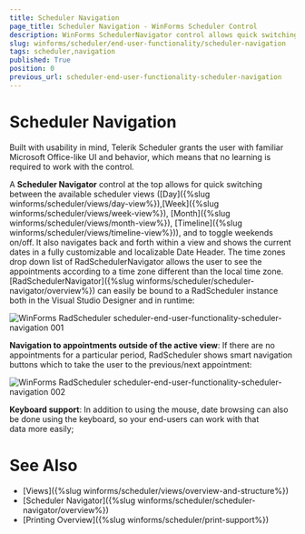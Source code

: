 ```yaml
---
title: Scheduler Navigation
page_title: Scheduler Navigation - WinForms Scheduler Control
description: WinForms SchedulerNavigator control allows quick switching between the available scheduler views. 
slug: winforms/scheduler/end-user-functionality/scheduler-navigation
tags: scheduler,navigation
published: True
position: 0
previous_url: scheduler-end-user-functionality-scheduler-navigation
---
```


# Scheduler Navigation

Built with usability in mind, Telerik Scheduler grants the user with familiar Microsoft Office-like UI and behavior, which means that no learning is required to work with the control.

A __Scheduler Navigator__ control at the top allows for quick switching between the available scheduler views ([Day]({%slug winforms/scheduler/views/day-view%}),[Week]({%slug winforms/scheduler/views/week-view%}), [Month]({%slug winforms/scheduler/views/month-view%}), [Timeline]({%slug winforms/scheduler/views/timeline-view%})), and to toggle weekends on/off. It also navigates back and forth within a view and shows the current dates in a fully customizable and localizable Date Header. The time zones drop down list of RadSchedulerNavigator allows the user to see the appointments according to a time zone different than the local time zone.[RadSchedulerNavigator]({%slug winforms/scheduler/scheduler-navigator/overview%}) can easily be bound to a RadScheduler instance both in the Visual Studio Designer and in runtime:

![WinForms RadScheduler scheduler-end-user-functionality-scheduler-navigation 001](images/scheduler-end-user-functionality-scheduler-navigation001.png)

__Navigation to appointments outside of the active view__: If there are no appointments for a particular period, RadScheduler shows smart navigation buttons which to take the user to the previous/next appointment:

![WinForms RadScheduler scheduler-end-user-functionality-scheduler-navigation 002](images/scheduler-end-user-functionality-scheduler-navigation002.png)

__Keyboard support__: In addition to using the mouse, date browsing can also be done using the keyboard, so your end-users can work with that data more easily; 

# See Also

* [Views]({%slug winforms/scheduler/views/overview-and-structure%})
* [Scheduler Navigator]({%slug winforms/scheduler/scheduler-navigator/overview%})
* [Printing Overview]({%slug winforms/scheduler/print-support%})
